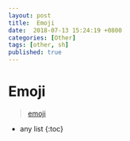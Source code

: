 ```yaml
---
layout: post
title:  Emoji
date:  2018-07-13 15:24:19 +0800
categories: [Other]
tags: [other, sh]
published: true
---
```


# Emoji

> [emoji](http://www.qqxiuzi.cn/zh/emoji.html)


* any list
{:toc}
